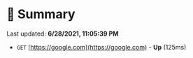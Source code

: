 # 📖 Summary
Last updated: **6/28/2021, 11:05:39 PM**

- `GET` [https://google.com](https://google.com) - **Up** (125ms)
